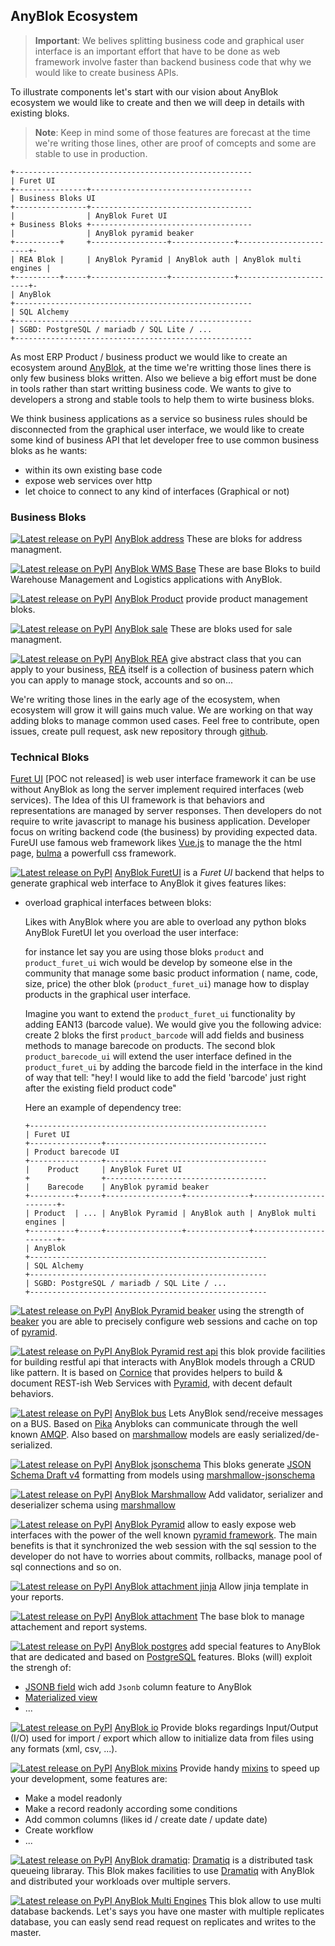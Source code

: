 ## AnyBlok Ecosystem


> **Important**: We belives splitting business code and graphical user
> interface is an important effort that have to be done as web
> framework involve faster than backend business code that why we
> would like to create business APIs.


To illustrate components let's start with our vision about AnyBlok
ecosystem we would like to create and then we will deep in details with
existing bloks.

> **Note**: Keep in mind some of those features are forecast at the
> time we're writing those lines, other are proof of comcepts and some are
> stable to use in production.

```
+-----------------------------------------------------
| Furet UI
+----------------+------------------------------------
| Business Bloks UI
+----------------+------------------------------------
|                | AnyBlok Furet UI
+ Business Bloks +------------------------------------
|                | AnyBlok pyramid beaker
+----------+     +-----------------+--------------+-----------------------+-
| REA Blok |     | AnyBlok Pyramid | AnyBlok auth | AnyBlok multi engines | 
+----------+-----+-----------------+--------------+-----------------------+-
| AnyBlok
+-----------------------------------------------------
| SQL Alchemy
+-----------------------------------------------------
| SGBD: PostgreSQL / mariadb / SQL Lite / ...
+-----------------------------------------------------
```

As most ERP Product / business product we would like to create an ecosystem
around [AnyBlok][AnyBlok], at the time we're writting those lines there is
only few business bloks written. Also we believe a big effort must be done
in tools rather than start writting business code. We wants to give to
developers a strong and stable tools to help them to wirte business bloks.

We think business applications as a service so business rules
should be disconnected from the graphical user interface, we would
like to create some kind of business API that let developer free to use
common business bloks as he wants:

  - within its own existing base code
  - expose web services over http
  - let choice to connect to any kind of interfaces (Graphical or not)

### Business Bloks


[![Latest release on PyPI][pypi_anyblok_address_svg]][pypi_anyblok_address]
[AnyBlok address][anyblok_address] These are bloks for address managment.

[![Latest release on PyPI][pypi_anyblok_wms_base_svg]][pypi_anyblok_wms_base]
[AnyBlok WMS Base][anyblok_wms_base] These are base Bloks to build
Warehouse Management and Logistics applications with AnyBlok.

[![Latest release on PyPI][pypi_anyblok_product_svg]][pypi_anyblok_product]
[AnyBlok Product][anyblok_product] provide product management bloks.

[![Latest release on PyPI][pypi_anyblok_sale_svg]][pypi_anyblok_sale]
[AnyBlok sale][anyblok_sale] These are bloks used for sale managment.

[![Latest release on PyPI][pypi_anyblok_rea_svg]][pypi_anyblok_rea]
[AnyBlok REA][anyblok_rea] give abstract class that you can apply
to your business, [REA][rea] itself is a collection of business
patern which you can apply to manage stock, accounts and so on...

We're writing those lines in the early age of the ecosystem,
when ecosystem will grow it will gains much value.
We are working on that way adding bloks to manage common used cases.
Feel free to contribute, open issues, create pull request,
ask new repository through [github][gh_anyblok].


### Technical Bloks

[Furet UI][furetui] [POC not released] is web user interface
framework it can be use without AnyBlok as long the server implement
required interfaces (web services). The Idea of this UI framework is
that behaviors and representations are managed by server responses.
Then developers do not require to write javascript to manage his
business application. Developer focus on writing backend code (the
business) by providing expected data. FureUI use famous web framework
likes [Vue.js][vuejs] to manage the the html page, [bulma][bulma] a
powerfull css framework.

[![Latest release on PyPI][pypi_anyblok_furetui_svg]][pypi_anyblok_furetui]
[AnyBlok FuretUI][anyblok_furetui] is a *Furet UI* backend that helps to
generate graphical web interface to AnyBlok it gives features likes:

* overload graphical interfaces between bloks:

  Likes with AnyBlok where you are able to overload any python bloks
  AnyBlok FuretUI let you overload the user interface:

  for instance let say you are using those bloks ``product`` and
  ``product_furet_ui`` wich would be develop by someone
  else in the community that manage some basic product information (
  name, code, size, price) the other blok (``product_furet_ui``)
  manage how to display products in the graphical user interface.

  Imagine you want to extend the ``product_furet_ui`` functionality by
  adding EAN13 (barcode value). We would give you the following advice:
  create 2 bloks the first ``product_barcode`` will add fields and
  business methods to manage barecode on products. The second blok
  ``product_barecode_ui`` will extend the user interface defined in
  the ``product_furet_ui`` by adding the barcode field in the interface
  in the kind of way that tell:
  "hey! I would like to add the field 'barcode' just right after
  the existing field product code"

  Here an example of dependency tree:

  ```
  +-----------------------------------------------------
  | Furet UI
  +----------------+------------------------------------
  | Product barecode UI
  +----------------+------------------------------------
  |    Product     | AnyBlok Furet UI
  +                +------------------------------------
  |    Barecode    | AnyBlok pyramid beaker
  +----------+-----+-----------------+--------------+-----------------------+-
  | Product  | ... | AnyBlok Pyramid | AnyBlok auth | AnyBlok multi engines | 
  +----------+-----+-----------------+--------------+-----------------------+-
  | AnyBlok
  +-----------------------------------------------------
  | SQL Alchemy
  +-----------------------------------------------------
  | SGBD: PostgreSQL / mariadb / SQL Lite / ...
  +-----------------------------------------------------
  ```

[![Latest release on PyPI][pypi_anyblok_beaker_svg]][pypi_anyblok_beaker]
[AnyBlok Pyramid beaker][anyblok_beaker] using the strength of
[beaker][beaker] you are able to precisely configure web sessions and cache
on top of [pyramid][pyramid_home].


[![Latest release on PyPI][pypi_anyblok-pyramid-rest-api-svg]
][pypi_anyblok-pyramid-rest-api]
[AnyBlok Pyramid rest api][AnyBlok-pyramid-rest-api] this blok provide
facilities for building restful api that interacts with AnyBlok models
through a CRUD like pattern. It is based on [Cornice][cornice] that provides
helpers to build & document REST-ish Web Services with [Pyramid][pyramid_home],
with decent default behaviors. 

[![Latest release on PyPI][pypi_anyblok_bus_svg]][pypi_anyblok_bus]
[AnyBlok bus][anyblok_bus] Lets AnyBlok send/receive messages on a BUS. Based
on [Pika](https://pika.readthedocs.io/en/stable/) Anybloks can communicate
through the well known [AMQP](https://www.amqp.org/). Also based on 
[marshmallow][marshmallow] models are easly serialized/de-serialized.

[![Latest release on PyPI][pypi_anyblok_jsonschema_svg]][pypi_anyblok_jsonschema]
[AnyBlok jsonschema][anyblok_jsonschema] This bloks generate
[JSON Schema Draft v4](http://json-schema.org/) formatting from models using
[marshmallow-jsonschema](https://github.com/fuhrysteve/marshmallow-jsonschema)

[![Latest release on PyPI][pypi_anyblok_marshmallow_svg]][pypi_anyblok_marshmallow] 
[AnyBlok Marshmallow][anyblok_marshmallow] Add validator, serializer and
deserializer schema using [marshmallow][marshmallow]

[![Latest release on PyPI][pypi_anyblok_pyramid_svg]][pypi_anyblok_pyramid]
[AnyBlok Pyramid][anyblok_pyramid] allow to easly expose web interfaces
with the power of the well known [pyramid framework][pyramid_home].
The main benefits is that it synchronized the web session with the
sql session to the developer do not have to worries about commits,
rollbacks, manage pool of sql connections and so on.

[![Latest release on PyPI][pypi_anyblok_attachment_jinja_svg]
][pypi_anyblok_attachment_jinja]
[AnyBlok attachment jinja][anyblok_attachment_jinja] Allow jinja template
in your reports.

[![Latest release on PyPI][pypi_anyblok_attachment_svg]][pypi_anyblok_attachment]
[AnyBlok attachment][anyblok_attachment] The base blok to manage
attachement and report systems.

[![Latest release on PyPI][pypi_anyblok_postgres_svg]][pypi_anyblok_postgres]
[AnyBlok postgres][anyblok_postgres] add special features to AnyBlok that are dedicated and based on 
[PostgreSQL][postgresql] features. Bloks (will) exploit the strengh of:

* [JSONB field](
  https://www.postgresql.org/docs/current/static/datatype-json.html) wich add
  ``Jsonb`` column feature to AnyBlok
* [Materialized view](
  https://www.postgresql.org/docs/10/static/sql-creatematerializedview.html)
* ...

[![Latest release on PyPI][pypi_anyblok_io_svg]][pypi_anyblok_io]
[AnyBlok io][anyblok_io] Provide bloks regardings Input/Output (I/O) used
for import / export which allow to initialize data from files using any
formats (xml, csv, ...).

[![Latest release on PyPI][pypi_anyblok_mixins_svg]][pypi_anyblok_mixins]
[AnyBlok mixins][anyblok_mixins] 
Provide handy [mixins](https://en.wikipedia.org/wiki/Mixin) to speed up your
development, some features are:
* Make a model readonly
* Make a record readonly according some conditions
* Add common columns (likes id / create date / update date)
* Create workflow
* ...

[![Latest release on PyPI][pypi_anyblok_dramatiq_svg]][pypi_anyblok_dramatiq]
[AnyBlok dramatiq][anyblok_dramatiq]: [Dramatiq][dramatiq] is a distributed
task queueing libraray. This Blok makes facilities to use [Dramatiq][dramatiq]
with AnyBlok and distributed your workloads over multiple servers.

[![Latest release on PyPI][pypi_AnyBlok_Multi_Engines_svg]
][pypi_AnyBlok_Multi_Engines]
[AnyBlok Multi Engines][AnyBlok_Multi_Engines] This blok allow to use
multi database backends. Let's says you have one master with multiple
replicates database, you can easly send read request on replicates and
writes to the master.


[AnyBlok]: https://github.com/AnyBlok/AnyBlok
[anyblok_address]: https://github.com/AnyBlok/anyblok_address
[pypi_anyblok_address]: https://pypi.python.org/pypi/anyblok_address
[pypi_anyblok_address_svg]: https://img.shields.io/pypi/v/anyblok_address.svg
[anyblok_attachment]: https://github.com/AnyBlok/anyblok_attachment
[pypi_anyblok_attachment]: https://pypi.python.org/pypi/anyblok_attachment
[pypi_anyblok_attachment_svg]: https://img.shields.io/pypi/v/anyblok_attachment.svg
[anyblok_attachment_jinja]: https://github.com/AnyBlok/anyblok_attachment_jinja
[pypi_anyblok_attachment_jinja]: https://pypi.python.org/pypi/anyblok_attachment_jinja
[pypi_anyblok_attachment_jinja_svg]: https://img.shields.io/pypi/v/anyblok_attachment_jinja.svg
[anyblok_beaker]: https://github.com/AnyBlok/AnyBlok_Pyramid_Beaker
[pypi_anyblok_beaker]: https://pypi.python.org/pypi/AnyBlok_Pyramid_Beaker
[pypi_anyblok_beaker_svg]: https://img.shields.io/pypi/v/anyblok_pyramid_beaker.svg
[anyblok_bus]: https://github.com/AnyBlok/anyblok_bus
[pypi_anyblok_bus]: https://pypi.python.org/pypi/anyblok_bus
[pypi_anyblok_bus_svg]: https://img.shields.io/pypi/v/anyblok_bus.svg
[anyblok_dramatiq]: https://github.com/AnyBlok/anyblok_dramatiq
[pypi_anyblok_dramatiq]: https://pypi.python.org/pypi/anyblok_dramatiq
[pypi_anyblok_dramatiq_svg]: https://img.shields.io/pypi/v/anyblok_dramatiq.svg
[anyblok_furetui]: https://github.com/AnyBlok/anyblok_furetui
[pypi_anyblok_furetui]: https://pypi.python.org/pypi/anyblok_furetui
[pypi_anyblok_furetui_svg]: https://img.shields.io/pypi/v/anyblok_furetui.svg
[anyblok_io]: https://github.com/AnyBlok/anyblok_io
[pypi_anyblok_io]: https://pypi.python.org/pypi/anyblok_io
[pypi_anyblok_io_svg]: https://img.shields.io/pypi/v/anyblok_io.svg
[anyblok_jsonschema]: https://github.com/AnyBlok/anyblok_jsonschema
[pypi_anyblok_jsonschema]: https://pypi.python.org/pypi/anyblok_jsonschema
[pypi_anyblok_jsonschema_svg]: https://img.shields.io/pypi/v/anyblok_jsonschema.svg
[anyblok_marshmallow]: https://github.com/AnyBlok/AnyBlok_Marshmallow
[pypi_anyblok_marshmallow]: https://pypi.python.org/pypi/AnyBlok_Marshmallow
[pypi_anyblok_marshmallow_svg]: https://img.shields.io/pypi/v/anyblok_marshmallow.svg
[anyblok_mixins]: https://github.com/AnyBlok/anyblok_mixins
[pypi_anyblok_mixins]: https://pypi.python.org/pypi/anyblok_mixins
[pypi_anyblok_mixins_svg]: https://img.shields.io/pypi/v/anyblok_mixins.svg
[AnyBlok_Multi_Engines]: https://github.com/AnyBlok/AnyBlok_Multi_Engines
[pypi_AnyBlok_Multi_Engines]: https://pypi.python.org/pypi/AnyBlok_Multi_Engines
[pypi_AnyBlok_Multi_Engines_svg]: https://img.shields.io/pypi/v/AnyBlok_Multi_Engines.svg
[anyblok_postgres]: https://github.com/AnyBlok/anyblok_postgres
[pypi_anyblok_postgres]: https://pypi.python.org/pypi/anyblok_postgres
[pypi_anyblok_postgres_svg]: https://img.shields.io/pypi/v/anyblok_postgres.svg
[anyblok_product]: https://github.com/AnyBlok/anyblok_product
[pypi_anyblok_product]: https://pypi.org/project/anyblok_product
[pypi_anyblok_product_svg]: https://img.shields.io/pypi/v/anyblok_product.svg
[anyblok_pyramid]: https://github.com/AnyBlok/anyblok_pyramid
[pypi_anyblok_pyramid]: https://pypi.python.org/pypi/anyblok_pyramid
[pypi_anyblok_pyramid_svg]: https://img.shields.io/pypi/v/Anyblok_Pyramid.svg
[AnyBlok-pyramid-rest-api]: https://github.com/AnyBlok/AnyBlok-pyramid-rest-api
[pypi_anyblok-pyramid-rest-api]: https://pypi.python.org/pypi/AnyBlok-pyramid-rest-api
[pypi_anyblok-pyramid-rest-api-svg]: https://img.shields.io/pypi/v/AnyBlok-pyramid-rest-api.svg
[anyblok_rea]: https://github.com/AnyBlok/anyblok_rea
[pypi_anyblok_rea]: https://pypi.python.org/pypi/anyblok_rea
[pypi_anyblok_rea_svg]: https://img.shields.io/pypi/v/anyblok_rea.svg
[anyblok_sale]: https://github.com/AnyBlok/anyblok_sale
[pypi_anyblok_sale]: https://pypi.python.org/pypi/anyblok_sale
[pypi_anyblok_sale_svg]: https://img.shields.io/pypi/v/anyblok_sale.svg
[anyblok_wms_base]: https://pypi.python.org/pypi/anyblok_wms_base
[pypi_anyblok_wms_base]: https://pypi.org/project/anyblok_wms_base
[pypi_anyblok_wms_base_svg]: https://img.shields.io/pypi/v/anyblok_wms_base.svg
[beaker]: https://github.com/bbangert/beaker
[dramatiq]: https://dramatiq.io
[bulma]: http://bulma.io/
[cornice]: https://cornice.readthedocs.io/en/latest/
[furetui]: https://github.com/AnyBlok/furet_ui
[gh_anyblok]: https://github.com/AnyBlok
[marshmallow]: https://marshmallow.readthedocs.io/en/latest/
[postgresql]: https://www.postgresql.org/
[pyramid_home]: https://trypyramid.com/
[rea]: https://en.wikipedia.org/wiki/Resources,_events,_agents_(accounting_model)
[sqlalchemy]: http://www.sqlalchemy.org/
[vuejs]: https://vuejs.org/
